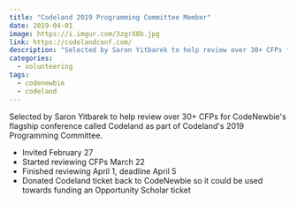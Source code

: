 ```yaml
---
title: "Codeland 2019 Programming Committee Member"
date: 2019-04-01
image: https://i.imgur.com/3zgrX8b.jpg
link: https://codelandconf.com/
description: "Selected by Saron Yitbarek to help review over 30+ CFPs for CodeNewbie's flagship conference called Codeland."
categories:
  - volunteering
tags:
  - codenewbie
  - codeland
---
```


Selected by Saron Yitbarek to help review over 30+ CFPs for CodeNewbie's flagship conference called Codeland as part of Codeland's 2019 Programming Committee.

- Invited February 27
- Started reviewing CFPs March 22
- Finished reviewing April 1, deadline April 5
- Donated Codeland ticket back to CodeNewbie so it could be used towards funding an Opportunity Scholar ticket
